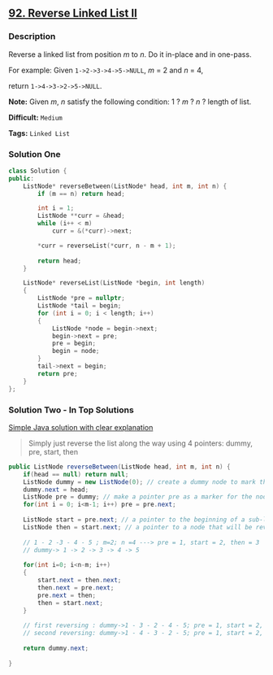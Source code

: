 ## [92. Reverse Linked List II](https://leetcode.com/problems/reverse-linked-list-ii/description/)

### Description

Reverse a linked list from position *m* to *n*. Do it in-place and in one-pass.

For example:
Given `1->2->3->4->5->NULL`, *m* = 2 and *n* = 4,

return `1->4->3->2->5->NULL`.

**Note:**
Given *m*, *n* satisfy the following condition:
1 ? *m* ? *n* ? length of list.



**Difficult:** `Medium`

**Tags:** `Linked List`



### Solution One

```c++
class Solution {
public:
    ListNode* reverseBetween(ListNode* head, int m, int n) {
        if (m == n) return head;

        int i = 1;
        ListNode **curr = &head;
        while (i++ < m)
            curr = &(*curr)->next;

        *curr = reverseList(*curr, n - m + 1);
        
        return head;
    }

    ListNode* reverseList(ListNode *begin, int length)
    {
        ListNode *pre = nullptr;
        ListNode *tail = begin;
        for (int i = 0; i < length; i++)
        {
            ListNode *node = begin->next;
            begin->next = pre;
            pre = begin;
            begin = node;
        }
        tail->next = begin;
        return pre;
    }
};
```



### Solution Two - In Top Solutions

[Simple Java solution with clear explanation](https://discuss.leetcode.com/topic/8976/simple-java-solution-with-clear-explanation)

> Simply just reverse the list along the way using 4 pointers: dummy, pre, start, then

```java
public ListNode reverseBetween(ListNode head, int m, int n) {
    if(head == null) return null;
    ListNode dummy = new ListNode(0); // create a dummy node to mark the head of this list
    dummy.next = head;
    ListNode pre = dummy; // make a pointer pre as a marker for the node before reversing
    for(int i = 0; i<m-1; i++) pre = pre.next;
    
    ListNode start = pre.next; // a pointer to the beginning of a sub-list that will be reversed
    ListNode then = start.next; // a pointer to a node that will be reversed
    
    // 1 - 2 -3 - 4 - 5 ; m=2; n =4 ---> pre = 1, start = 2, then = 3
    // dummy-> 1 -> 2 -> 3 -> 4 -> 5
    
    for(int i=0; i<n-m; i++)
    {
        start.next = then.next;
        then.next = pre.next;
        pre.next = then;
        then = start.next;
    }
    
    // first reversing : dummy->1 - 3 - 2 - 4 - 5; pre = 1, start = 2, then = 4
    // second reversing: dummy->1 - 4 - 3 - 2 - 5; pre = 1, start = 2, then = 5 (finish)
    
    return dummy.next;
    
}
```



